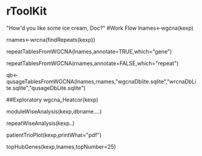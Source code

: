 # rToolKit
"How'd you like some ice cream, Doc?"
#Work Flow
lnames<-wgcna(kexp)

rnames<-wrcna(findRepeats(kexp))


repeatTablesFromWGCNA(lnames,annotate=TRUE,which="gene")


repeatTablesFromWGCNA(rnames,annotate=FALSE,which="repeat")


qb<-qusageTablesFromWGCNA(lnames,rnames,"wgcnaDblite.sqlite","wrcnaDbLite.sqlite","qusageDbLite.sqlite")



##Exploratory
wgcna_Heatcor(kexp)


moduleWiseAnalysis(kexp,dbname....)


repeatWiseAnalysis(kexp..)


patientTrioPlot(kexp,printWhat="pdf")

topHubGenes(kexp,lnames,topNumber=25)
